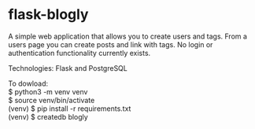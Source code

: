 # flask-blogly

A simple web application that allows you to create users and tags.
From a users page you can create posts and link with tags. 
No login or authentication functionality currently exists.

Technologies: Flask and PostgreSQL

To dowload:  
$ python3 -m venv venv  
$ source venv/bin/activate  
(venv) $ pip install -r requirements.txt  
(venv) $ createdb blogly
